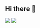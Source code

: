 ## Hi there 👋

<!--
**rojae1339/rojae1339** is a ✨ _special_ ✨ repository because its `README.md` (this file) appears on your GitHub profile.

Here are some ideas to get you started:

- 🔭 I’m currently working on ...
- 🌱 I’m currently learning ...
- 👯 I’m looking to collaborate on ...
- 🤔 I’m looking for help with ...
- 💬 Ask me about ...
- 📫 How to reach me: ...
- 😄 Pronouns: ...
- ⚡ Fun fact: ...
-->
<img src="https://capsule-render.vercel.app/api?type=waving&color=E9D095&height=130&section=header&text=Welcome2MyGitHub&animation=twinkling&fontColor=e56456&fontAlignY=30&fontSize=40&stroke=e6cdc5&strokeWidth=3" />
<img src="https://capsule-render.vercel.app/api?type=waving&color=E9D095&height=130&section=footer" />

